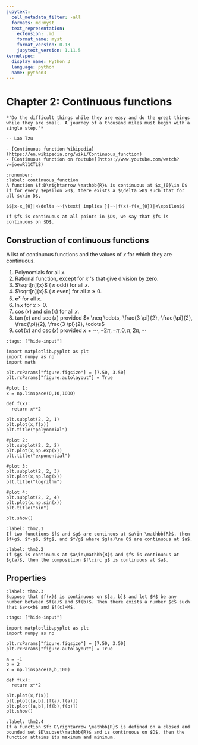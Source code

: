 ```yaml
---
jupytext:
  cell_metadata_filter: -all
  formats: md:myst
  text_representation:
    extension: .md
    format_name: myst
    format_version: 0.13
    jupytext_version: 1.11.5
kernelspec:
  display_name: Python 3
  language: python
  name: python3
---
```


# Chapter 2: Continuous functions

```{epigraph}
*"Do the difficult things while they are easy and do the great things while they are small. A journey of a thousand miles must begin with a single step."*

-- Lao Tzu
```

```{seealso}
- [Continuous function Wikipedia](https://en.wikipedia.org/wiki/Continuous_function)
- [Continuous function on Youtube](https://www.youtube.com/watch?v=joewRl1CTL8)
```
````{prf:definition} continuous function
:nonumber:
:label: continuous_function
A function $f:D\rightarrow \mathbb{R}$ is continuous at $x_{0}\in D$ if for every $epsilon >0$, there exists a $\delta >0$ such that for all $x\in D$, 

$$|x-x_{0}|<\delta ~~{\text{ implies }}~~|f(x)-f(x_{0})|<\epsilon$$

If $f$ is continuous at all points in $D$, we say that $f$ is continuous on $D$.
````

## Construction of continuous functions
A list of continuous functions and the values of $x$ for which they are continuous.

1. Polynomials for all $x$.
2. Rational function, except for $x$ 's that give division by zero.
3. $\sqrt[n]{x}$ ( $n$ odd) for all $x$.
4. $\sqrt[n]{x}$ ( $n$ even) for all $x \geq 0$.
5. $\mathbf{e}^{x}$ for all $x$.
6. $\ln x$ for $x>0$.
7. $\cos (x)$ and $\sin (x)$ for all $x$.
8. $\tan (x)$ and $\sec (x)$ provided $x \neq \cdots,-\frac{3 \pi}{2},-\frac{\pi}{2}, \frac{\pi}{2}, \frac{3 \pi}{2}, \cdots$
9. $\cot (x)$ and $\csc (x)$ provided $x \neq \cdots,-2 \pi,-\pi, 0, \pi, 2 \pi, \cdots$

```{code-cell}
:tags: ["hide-input"]

import matplotlib.pyplot as plt
import numpy as np
import math

plt.rcParams["figure.figsize"] = [7.50, 3.50]
plt.rcParams["figure.autolayout"] = True

#plot 1:
x = np.linspace(0,10,1000)

def f(x):
  return x**2

plt.subplot(2, 2, 1)
plt.plot(x,f(x))
plt.title("polynomial")

#plot 2:
plt.subplot(2, 2, 2)
plt.plot(x,np.exp(x))
plt.title("exponential")

#plot 3:
plt.subplot(2, 2, 3)
plt.plot(x,np.log(x))
plt.title("logrithm")

#plot 4:
plt.subplot(2, 2, 4)
plt.plot(x,np.sin(x))
plt.title("sin")

plt.show()
```

````{prf:theorem}
:label: thm2.1
If two functions $f$ and $g$ are continous at $a\in \mathbb{R}$, then $f+g$, $f-g$, $fg$, and $f/g$ where $g(a)\ne 0$ are continuous at $a$. 
````

````{prf:theorem}
:label: thm2.2
If $g$ is continuous at $a\in\mathbb{R}$ and $f$ is continuous at $g(a)$, then the composition $f\circ g$ is continuous at $a$.
````

## Properties

````{prf:theorem} Intermediate Value Theorem
:label: thm2.3
Suppose that $f(x)$ is continuous on $[a, b]$ and let $M$ be any number between $f(a)$ and $f(b)$. Then there exists a number $c$ such that $a<c<b$ and $f(c)=M$. 
````

```{code-cell} python
:tags: ["hide-input"]

import matplotlib.pyplot as plt
import numpy as np

plt.rcParams["figure.figsize"] = [7.50, 3.50]
plt.rcParams["figure.autolayout"] = True

a = -1
b = 2
x = np.linspace(a,b,100)

def f(x):
  return x**2

plt.plot(x,f(x))
plt.plot([a,b],[f(a),f(a)])
plt.plot([a,b],[f(b),f(b)])
plt.show()

```

````{prf:theorem} Extreme value theorem
:label: thm2.4
If a function $f: D\rightarrow \mathbb{R}$ is defined on a closed and bounded set $D\subset\mathbb{R}$ and is continuous on $D$, then the function attains its maximum and minimum. 
````
